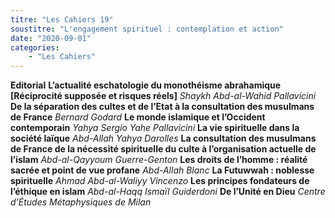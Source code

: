 ```yaml
---
titre: "Les Cahiers 19"
soustitre: "L'engagement spirituel : contemplation et action"
date: "2020-09-01"
categories:
    - "Les Cahiers"
---
```



**Editorial**
**L’actualité eschatologie du monothéisme abrahamique**
**[Réciprocité supposée et risques réels]**
*Shaykh Abd-al-Wahid Pallavicini*
**De la séparation des cultes et de l’Etat à la consultation des musulmans de France**
*Bernard Godard*
**Le monde islamique et l’Occident contemporain**
*Yahya Sergio Yahe Pallavicini*
**La vie spirituelle dans la société laïque**
*Abd-Allah Yahya Darolles*
**La consultation des musulmans de France de la nécessité spirituelle du culte à l’organisation actuelle de l’islam**
*Abd-al-Qayyoum Guerre-Genton*
**Les droits de l’homme : réalité sacrée et point de vue profane**
*Abd-Allah Blanc*
**La Futuwwah : noblesse spirituelle**
*Ahmad Abd-al-Waliyy Vincenzo*
**Les principes fondateurs de l’éthique en islam**
*Abd-al-Haqq Ismaïl Guiderdoni*
**De l’Unité en Dieu**
*Centre d’Études Métaphysiques de Milan*
